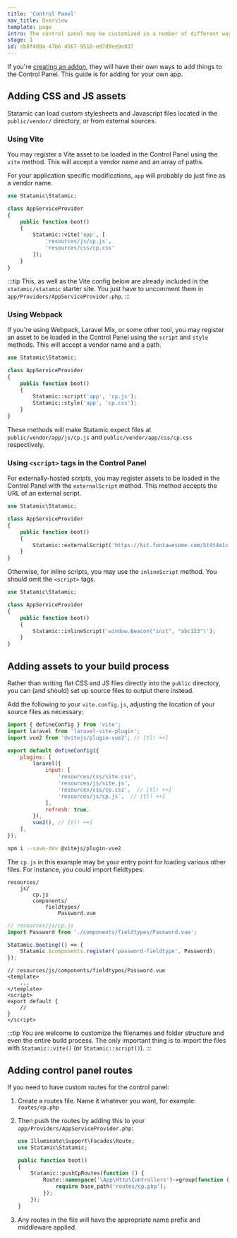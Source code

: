 ```yaml
---
title: 'Control Panel'
nav_title: Overview
template: page
intro: The control panel may be customized in a number of different ways. You may add new fieldtypes, widgets, a stylesheet, or maybe you just want to add some arbitrary Javascript.
stage: 1
id: cb8f4d8a-47b6-4567-9510-ed7d9ee9c037
---
```


If you're [creating an addon](/extending/addons), they will have their own ways to add things to the Control Panel. This guide is for adding for your own app.

## Adding CSS and JS assets

Statamic can load custom stylesheets and Javascript files located in the `public/vendor/` directory, or from external sources.

### Using Vite
You may register a Vite asset to be loaded in the Control Panel using the `vite` method. This will accept a vendor name and an array of paths.

For your application specific modifications, `app` will probably do just fine as a vendor name.

```php
use Statamic\Statamic;

class AppServiceProvider
{
    public function boot()
    {
        Statamic::vite('app', [
            'resources/js/cp.js',
            'resources/css/cp.css'
        ]);
    }
}
```

:::tip
This, as well as the Vite config below are already included in the `statamic/statamic` starter site. You just have to uncomment them in `app/Providers/AppServiceProvider.php`.
:::

### Using Webpack

If you're using Webpack, Laravel Mix, or some other tool, you may register an asset to be loaded in the Control Panel using the `script` and `style` methods. This will accept a vendor name and a path.


``` php
use Statamic\Statamic;

class AppServiceProvider
{
    public function boot()
    {
        Statamic::script('app', 'cp.js');
        Statamic::style('app', 'cp.css');
    }
}
```

These methods will make Statamic expect files at `public/vendor/app/js/cp.js` and `public/vendor/app/css/cp.css` respectively.

### Using `<script>` tags in the Control Panel

For externally-hosted scripts, you may register assets to be loaded in the Control Panel with the `externalScript` method. This method accepts the URL of an external script.


```php
use Statamic\Statamic;

class AppServiceProvider
{
    public function boot()
    {
        Statamic::externalScript('https://kit.fontawesome.com/5t4t4m1c.js');
    }
}
```

Otherwise, for inline scripts, you may use the `inlineScript` method. You should omit the `<script>` tags.

```php
use Statamic\Statamic;

class AppServiceProvider
{
    public function boot()
    {
        Statamic::inlineScript('window.Beacon("init", "abc123")');
    }
}
```

## Adding assets to your build process

Rather than writing flat CSS and JS files directly into the `public` directory, you can (and should) set up source files to output there instead.

Add the following to your `vite.config.js`, adjusting the location of your source files as necessary:

``` js
import { defineConfig } from 'vite';
import laravel from 'laravel-vite-plugin';
import vue2 from '@vitejs/plugin-vue2'; // [tl! ++]

export default defineConfig({
    plugins: [
        laravel({
            input: [
                'resources/css/site.css',
                'resources/js/site.js',
                'resources/css/cp.css',  // [tl! ++]
                'resources/js/cp.js',  // [tl! ++]
            ],
            refresh: true,
        }),
        vue2(), // [tl! ++]
    ],
});
```

```bash
npm i --save-dev @vitejs/plugin-vue2
```

The `cp.js` in this example may be your entry point for loading various other files. For instance, you could import fieldtypes:

``` files theme:serendipity-light
resources/
    js/
        cp.js
        components/
            fieldtypes/
                Password.vue
```

``` js
// resources/js/cp.js
import Password from './components/fieldtypes/Password.vue';

Statamic.booting(() => {
    Statamic.$components.register('password-fieldtype', Password);
});
```

``` vue
// resources/js/components/fieldtypes/Password.vue
<template>
    ...
</template>
<script>
export default {
    //
}
</script>
```

:::tip
You are welcome to customize the filenames and folder structure and even the entire build process. The only important thing is to import the files with `Statamic::vite()` (or `Statamic::script()`).
:::

## Adding control panel routes

If you need to have custom routes for the control panel:

1. Create a routes file. Name it whatever you want, for example: `routes/cp.php`
2. Then push the routes by adding this to your `app/Providers/AppServiceProvider.php`:

    ```php
    use Illuminate\Support\Facades\Route;
    use Statamic\Statamic;

    public function boot()
    {
        Statamic::pushCpRoutes(function () {
            Route::namespace('\App\Http\Controllers')->group(function () {
                require base_path('routes/cp.php');
            });
        });
    }
    ```

3. Any routes in the file will have the appropriate name prefix and middleware applied.
